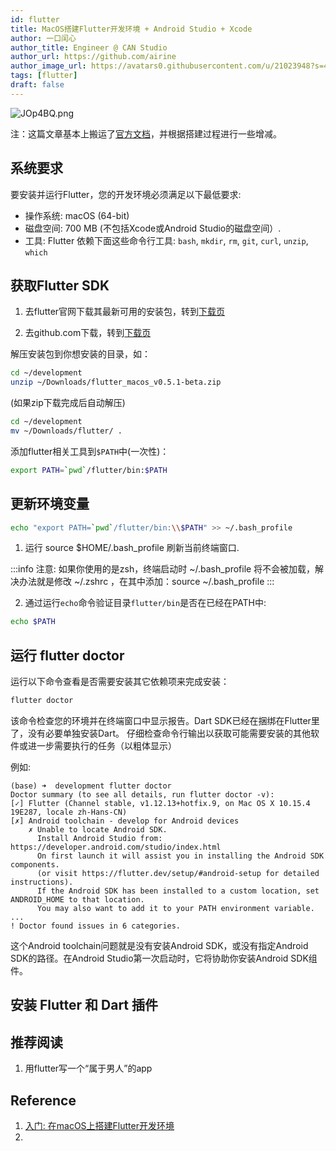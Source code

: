 ```yaml
---
id: flutter
title: MacOS搭建Flutter开发环境 + Android Studio + Xcode
author: 一口闰心
author_title: Engineer @ CAN Studio
author_url: https://github.com/airine
author_image_url: https://avatars0.githubusercontent.com/u/21023948?s=400&u=e58fbc5dd11690f1bfa846950fd988017a24de81&v=4
tags: [flutter]
draft: false
---
```

![JOp4BQ.png](https://s1.ax1x.com/2020/05/01/JOp4BQ.png)
<!--truncate-->
注：这篇文章基本上搬运了[官方文档](https://flutterchina.club/setup-macos/)，并根据搭建过程进行一些增减。

## 系统要求

要安装并运行Flutter，您的开发环境必须满足以下最低要求:
- 操作系统: macOS (64-bit)
- 磁盘空间: 700 MB (不包括Xcode或Android Studio的磁盘空间）.
- 工具: Flutter 依赖下面这些命令行工具:
    `bash`, `mkdir`, `rm`, `git`, `curl`, `unzip`, `which`

## 获取Flutter SDK

1. 去flutter官网下载其最新可用的安装包，转到[下载页](https://flutter.dev/docs/development/tools/sdk/releases?tab=macos#macos) 

2. 去github.com下载，转到[下载页](https://github.com/flutter/flutter/releases)

解压安装包到你想安装的目录，如：

```bash
cd ~/development
unzip ~/Downloads/flutter_macos_v0.5.1-beta.zip
```

(如果zip下载完成后自动解压)

```bash
cd ~/development
mv ~/Downloads/flutter/ .
```

添加flutter相关工具到`$PATH`中(一次性)：

```bash
export PATH=`pwd`/flutter/bin:$PATH
```

## 更新环境变量

```bash
echo "export PATH=`pwd`/flutter/bin:\\$PATH" >> ~/.bash_profile
```

1. 运行 source $HOME/.bash_profile 刷新当前终端窗口.

:::info 注意: 如果你使用的是zsh，终端启动时 ~/.bash_profile 将不会被加载，解决办法就是修改 ~/.zshrc ，在其中添加：source ~/.bash_profile
:::

2. 通过运行`echo`命令验证目录`flutter/bin`是否在已经在PATH中:

```bash
echo $PATH
```

## 运行 flutter doctor

运行以下命令查看是否需要安装其它依赖项来完成安装：

```bash
flutter doctor
```

该命令检查您的环境并在终端窗口中显示报告。Dart SDK已经在捆绑在Flutter里了，没有必要单独安装Dart。 仔细检查命令行输出以获取可能需要安装的其他软件或进一步需要执行的任务（以粗体显示）

例如:

```
(base) ➜  development flutter doctor
Doctor summary (to see all details, run flutter doctor -v):
[✓] Flutter (Channel stable, v1.12.13+hotfix.9, on Mac OS X 10.15.4 19E287, locale zh-Hans-CN)
[✗] Android toolchain - develop for Android devices
    ✗ Unable to locate Android SDK.
      Install Android Studio from: https://developer.android.com/studio/index.html
      On first launch it will assist you in installing the Android SDK components.
      (or visit https://flutter.dev/setup/#android-setup for detailed instructions).
      If the Android SDK has been installed to a custom location, set ANDROID_HOME to that location.
      You may also want to add it to your PATH environment variable.
...
! Doctor found issues in 6 categories.
```

这个Android toolchain问题就是没有安装Android SDK，或没有指定Android SDK的路径。在Android Studio第一次启动时，它将协助你安装Android SDK组件。

## 安装 Flutter 和 Dart 插件


## 推荐阅读

1. 用flutter写一个“属于男人”的app

## Reference

1. [入门: 在macOS上搭建Flutter开发环境](https://flutterchina.club/setup-macos/)
2. 